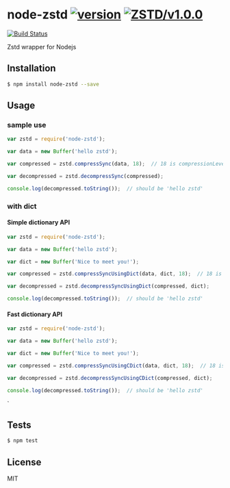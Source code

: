node-zstd [![version](https://img.shields.io/npm/v/node-zstd.svg)](https://www.npmjs.com/package/node-zstd) [![ZSTD/v1.0.0](https://img.shields.io/badge/ZSTD-v1.0.0-green.svg)](https://github.com/facebook/zstd/releases/tag/v1.0.0)
=====

[![Build Status][1]][2]

[1]: https://travis-ci.org/zwb-ict/node-zstd.svg?branch=master
[2]: https://travis-ci.org/zwb-ict/node-zstd

Zstd wrapper for Nodejs

## Installation

```bash
$ npm install node-zstd --save
```

## Usage

### sample use

```js
var zstd = require('node-zstd');

var data = new Buffer('hello zstd');

var compressed = zstd.compressSync(data, 18);  // 18 is compressionLevel, default 1 if none.

var decompressed = zstd.decompressSync(compressed);

console.log(decompressed.toString());  // should be 'hello zstd'
```

### with dict

#### Simple dictionary API

```js
var zstd = require('node-zstd');

var data = new Buffer('hello zstd');

var dict = new Buffer('Nice to meet you!');

var compressed = zstd.compressSyncUsingDict(data, dict, 18);  // 18 is compressionLevel, default 1 if none.

var decompressed = zstd.decompressSyncUsingDict(compressed, dict);

console.log(decompressed.toString());  // should be 'hello zstd'
```
#### Fast dictionary API

```js
var zstd = require('node-zstd');

var data = new Buffer('hello zstd');

var dict = new Buffer('Nice to meet you!');

var compressed = zstd.compressSyncUsingCDict(data, dict, 18);  // 18 is compressionLevel, default 1 if none.

var decompressed = zstd.decompressSyncUsingCDict(compressed, dict);

console.log(decompressed.toString());  // should be 'hello zstd'
```
`
## Tests

```sh
$ npm test
```

## License
MIT
